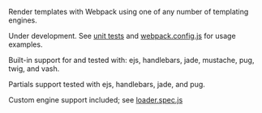 Render templates with Webpack using one of any number of templating engines.

Under development. See [unit tests](https://github.com/jabney/render-template-loader/tree/master/test) and [webpack.config.js](https://github.com/jabney/render-template-loader/blob/master/dev/webpack.config.js) for usage examples.

Built-in support for and tested with: ejs, handlebars, jade, mustache, pug, twig, and vash.

Partials support tested with ejs, handlebars, jade, and pug.

Custom engine support included; see [loader.spec.js](https://github.com/jabney/render-template-loader/blob/master/test/loader.spec.js)
